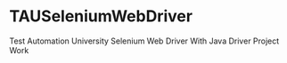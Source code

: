 # TAUSeleniumWebDriver

Test Automation University Selenium Web Driver With Java  Driver Project Work
